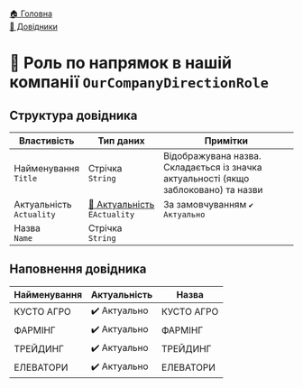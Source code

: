 ﻿[🏠 Головна](../README.MD)  
[📘 Довідники](./README.MD)  

# 📘 Роль по напрямок в нашій компанії `OurCompanyDirectionRole`

## Структура довідника
| Властивість | Тип даних | Примітки |
|---|---|---|
| Найменування </br> `Title` | Стрічка </br> `String` | Відображувана назва. Складається із значка актуальності (якщо заблоковано) та назви  |
| Актуальність </br> `Actuality` | [🎲 Актуальність](../../Enums/EActuality/README.MD) </br> `EActuality` | За замовчуванням `✔️ Актуально` |
| Назва </br> `Name` | Стрічка </br> `String` |  |


## Наповнення довідника
| Найменування | Актуальність | Назва |
|---|---|---|
| КУСТО АГРО | ✔️ Актуально | КУСТО АГРО | 
| ФАРМІНГ | ✔️ Актуально | ФАРМІНГ | 
| ТРЕЙДИНГ | ✔️ Актуально | ТРЕЙДИНГ | 
| ЕЛЕВАТОРИ | ✔️ Актуально | ЕЛЕВАТОРИ | 